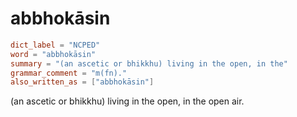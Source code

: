 # abbhokāsin

``` toml
dict_label = "NCPED"
word = "abbhokāsin"
summary = "(an ascetic or bhikkhu) living in the open, in the"
grammar_comment = "m(fn)."
also_written_as = ["abbhokāsin"]
```

(an ascetic or bhikkhu) living in the open, in the open air.


